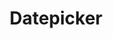---
layout: component.njk
tags: 
    - legacy_components_de
key: datepicker-legacy_de
title: Datepicker
parent: legacy_components_de
image: legacy/overview/datepicker.webp
keywords: 
order: 80
---